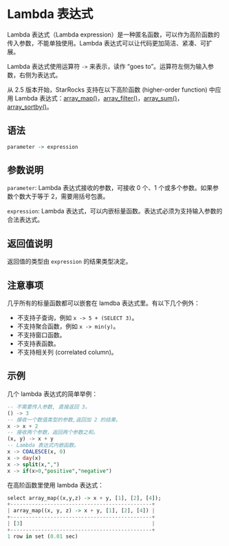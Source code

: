 # Lambda 表达式

Lambda 表达式（Lambda expression）是一种匿名函数，可以作为高阶函数的传入参数，不能单独使用。Lambda 表达式可以让代码更加简洁、紧凑、可扩展。

Lambda 表达式使用运算符 `->` 来表示，读作 “goes to”。运算符左侧为输入参数，右侧为表达式。

从 2.5 版本开始，StarRocks 支持在以下高阶函数 (higher-order function) 中应用 Lambda 表达式：[array_map()](./array-functions/array_map.md)，[array_filter()](./array-functions/array_map.md)，[array_sum()](./array-functions/array_sum.md)，[array_sortby()](./array-functions/array_sortby.md)。

## 语法

```Haskell
parameter -> expression
```

## 参数说明

`parameter`: Lambda 表达式接收的参数，可接收 0 个、1 个或多个参数。如果参数个数大于等于 2，需要用括号包裹。

`expression`: Lambda 表达式，可以内嵌标量函数。表达式必须为支持输入参数的合法表达式。

## 返回值说明

返回值的类型由 `expression` 的结果类型决定。

## 注意事项

几乎所有的标量函数都可以嵌套在 lamdba 表达式里。有以下几个例外：

- 不支持子查询，例如 `x -> 5 + (SELECT 3)`。
- 不支持聚合函数，例如 `x -> min(y)`。
- 不支持窗口函数。
- 不支持表函数。
- 不支持相关列 (correlated column)。

## 示例

几个 lambda 表达式的简单举例：

```SQL
-- 不需要传入参数, 直接返回 3。
() -> 3    
-- 接收一个数值类型的参数,返回加 2 的结果。
x -> x + 2 
-- 接收两个参数，返回两个参数之和。
(x, y) -> x + y 
-- Lambda 表达式内嵌函数。
x -> COALESCE(x, 0)
x -> day(x)
x -> split(x,",")
x -> if(x>0,"positive","negative")
```

在高阶函数里使用 lambda 表达式：

```Haskell
select array_map((x,y,z) -> x + y, [1], [2], [4]);
+----------------------------------------------+
| array_map((x, y, z) -> x + y, [1], [2], [4]) |
+----------------------------------------------+
| [3]                                          |
+----------------------------------------------+
1 row in set (0.01 sec)
```

